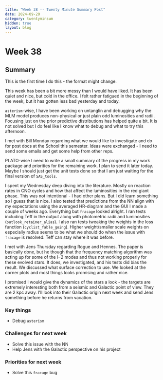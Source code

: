 ```yaml
---
title: "Week 38 -- Twenty Minute Summary Post"
date: 2024-09-20
category: twentyminsum
hidden: true
layout: blog
---
```

# Week 38

## Summary
This is the first time I do this - the format might change.

This week has been a bit more messy than I would have liked.
It has been quiet and nice, but cold in the office.
I felt rather fatigued in the beginning of the week, but it has gotten less bad yesterday and today.

`asterism`-wise, I have been working on untanglin and debugging why the MLM model produces non-physical or just plain odd luminosities and radii.
Focusing just on the prior predictive distributions has helped quite a bit.
It is not solved but I do feel like I know what to debug and what to try this afternoon.

I met with Bill Monday regarding what we would like to investigate and do for post docs at the School this semester.
Ideas were exchanged - I need to send some emails and get some help from other reps.

PLATO-wise I need to write a small summary of the progress in my work package and priorities for the remaining work.
I plan to send it later today. Maybe I should just get the unit tests done so that I am just waiting for the final version of `SAS_tools`.

I spent my Wednesday deep diving into the literature. Mostly on reaction rates in CNO cycles and how that affect the luminosities in the red giant phase.
This was not intentional - I had other plans. But I did learn something so I guess that is nice.
I also tested that predictions from the NN align with my expectations using the averaged HR-diagram and the GUI I made a couple of weeks ago.
Everything but `fracage` looked alright. I ran tests including Teff in the output along with photometric radii and luminosities (`outlook_retainer_alias`).
I also ran tests tweaking the weights in the loss function (`cyclist_fable_going`). 
Higher weight/smaller scale weights on especially radius seems to be what we should do when the issue with `fracage` is resolved. Teff can stay where it was before.

I met with Jens Thursday regarding Rogue and Hennes.
The paper is basically done, but he though that the frequency matching algorithm was acting up for some of the l=2 modes and thus not working properly for these evolved stars. It does, we investigated, and his tests did bias the result. 
We discussed what surface correction to use. We looked at the corner plots and most things looks promising and rather nice.

I promised I would give the dynamics of the stars a look - the targets are extremely interesting both from a seismic and Galactic point of view. They are 2 kpc away. I'll look into their Galactic origin next week and send Jens something before he returns from vacation.


### Key things
- Debug `asterism`

### Challenges for next week
- Solve this issue with the NN
- Help Jens with the Galactic perspective on his project

### Priorities for next week
- Solve this `fracage` bug 

